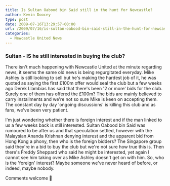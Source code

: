```yaml
---
title: Is Sultan Oabood bin Said still in the hunt for Newcastle?
author: Kevin Doocey
type: post
date: 2009-07-16T13:29:57+00:00
url: /2009/07/16/is-sultan-oabood-bin-said-still-in-the-hunt-for-newcastle/
categories:
  - Newcastle United News
---
```


### Sultan - IS he still interested in buying the club?

There isn't much  happening with Newcastle United at the minute regarding news, it seems the same old news is being regurgitated everyday. Mike Ashley is still looking to sell but he's making the hardest job of it, he was quoted as saying the first £100m offer would seal the club but a few weeks ago Derek Llambias has said that there's been '2 or more' bids for the club. Surely one of them has offered the £100m? The bids are mainly believed to carry installments and we're not so sure Mike is keen on accepting them. The constant day by day 'ongoing discussions' is killing this club and as fans, we've been very patient.

I'm just wondering whether there is foreign interest and if the man linked to us a few weeks back is still interested. Sultan Oabood bin Said was rumoured to be after us and that speculation settled, however with the Malaysian Ananda Krishnan denying interest and the apparent bid from Hong Kong a phony, then who is the foreign bidders? The Singapore group said they're in a bid to buy the club but we're not sure how true this is. Then there's Freddy Sheppard who said he might be interested, yet again I cannot see him taking over as Mike Ashley doesn't get on with him. So, who is the 'foreign' interest? Maybe someone we've never heard of before, or indeed, maybe nobody.

Comments welcome 🙂